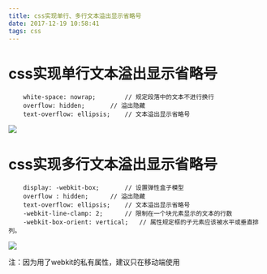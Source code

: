 ```yaml
---
title: css实现单行、多行文本溢出显示省略号
date: 2017-12-19 10:58:41
tags: css
---
```

# css实现单行文本溢出显示省略号

```
	white-space: nowrap;  		// 规定段落中的文本不进行换行
	overflow: hidden; 		// 溢出隐藏
	text-overflow: ellipsis;	// 文本溢出显示省略号
```
<!--more-->

![](http://hexo-1252491761.file.myqcloud.com/css%E5%AE%9E%E7%8E%B0%E5%8D%95%E8%A1%8C%E3%80%81%E5%A4%9A%E8%A1%8C%E6%96%87%E6%9C%AC%E6%BA%A2%E5%87%BA%E6%98%BE%E7%A4%BA%E7%9C%81%E7%95%A5%E5%8F%B7/20171219111057.png)

# css实现多行文本溢出显示省略号

```
	display: -webkit-box; 		// 设置弹性盒子模型
	overflow : hidden;		// 溢出隐藏
	text-overflow: ellipsis;	// 文本溢出显示省略号
	-webkit-line-clamp: 2;		// 限制在一个块元素显示的文本的行数
	-webkit-box-orient: vertical; 	// 属性规定框的子元素应该被水平或垂直排列。
```
![](http://hexo-1252491761.file.myqcloud.com/css%E5%AE%9E%E7%8E%B0%E5%8D%95%E8%A1%8C%E3%80%81%E5%A4%9A%E8%A1%8C%E6%96%87%E6%9C%AC%E6%BA%A2%E5%87%BA%E6%98%BE%E7%A4%BA%E7%9C%81%E7%95%A5%E5%8F%B7/20171219111828.png)

注：因为用了webkit的私有属性，建议只在移动端使用